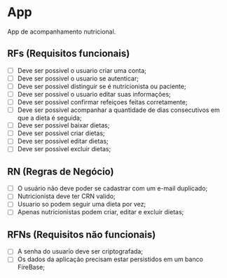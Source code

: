# App

App de acompanhamento nutricional.

## RFs (Requisitos funcionais)

- [ ] Deve ser possivel o usuario criar uma conta;
- [ ] Deve ser possivel o usuario se autenticar;
- [ ] Deve ser possivel distinguir se é nutricionista ou paciente;
- [ ] Deve ser possivel o usuario editar suas informações;
- [ ] Deve ser possivel confirmar refeiçoes feitas corretamente;
- [ ] Deve ser possivel acompanhar a quantidade de dias consecutivos em que a dieta é seguida;
- [ ] Deve ser possivel baixar dietas;
- [ ] Deve ser possivel criar dietas;
- [ ] Deve ser possivel editar dietas;
- [ ] Deve ser possivel excluir dietas;

## RN (Regras de Negócio)

- [ ] O usuário não deve poder se cadastrar com um e-mail duplicado;
- [ ] Nutricionista deve ter CRN valido;
- [ ] Usuario so podem seguir uma dieta por vez;
- [ ] Apenas nutricionistas podem criar, editar e excluir dietas; 

## RFNs (Requisitos não funcionais)

- [ ] A senha do usuario deve ser criptografada;
- [ ] Os dados da aplicação precisam estar persistidos em um banco FireBase;